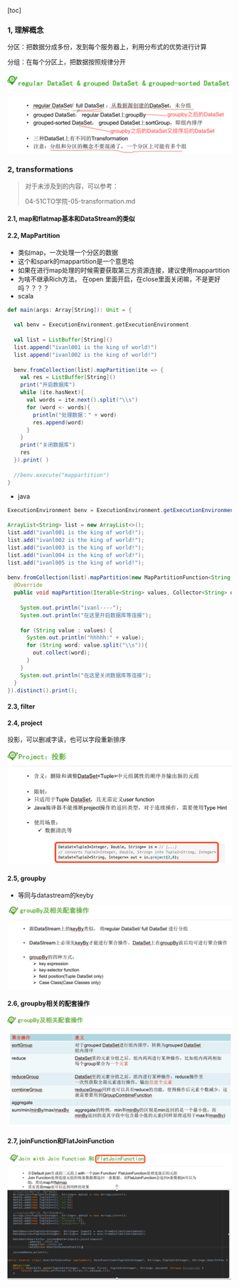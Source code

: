[toc]



### 1, 理解概念

分区：把数据分成多份，发到每个服务器上，利用分布式的优势进行计算

分组：在每个分区上，把数据按照规律分开

![image-20190722103143713](assets/image-20190722103143713.png)

### 2, transformations

> 对于未涉及到的内容，可以参考：
>
> 04-51CTO学院-05-transformation.md

#### 2.1, map和flatmap基本和DataStream的类似

#### 2.2, MapPartition

* 类似map，一次处理一个分区的数据
* 这个和spark的mappartition是一个意思哈
* 如果在进行map处理的时候需要获取第三方资源连接，建议使用mappartition
* 为啥不继承Rich方法， 在open 里面开启，在close里面关闭嘛，不是更好吗？？？？
* scala

```scala
def main(args: Array[String]): Unit = {

  val benv = ExecutionEnvironment.getExecutionEnvironment

  val list = ListBuffer[String]()
  list.append("ivanl001 is the king of world!")
  list.append("ivanl002 is the king of world!")

  benv.fromCollection(list).mapPartition(ite => {
    val res = ListBuffer[String]()
    print("开启数据库")
    while (ite.hasNext){
      val words = ite.next().split("\\s")
      for (word <- words){
        println("处理数据：" + word)        
        res.append(word)
      }
    }
    print("关闭数据库")
    res
  }).print( )

  //benv.execute("mappartition")
}
```



* java

```java
ExecutionEnvironment benv = ExecutionEnvironment.getExecutionEnvironment();

ArrayList<String> list = new ArrayList<>();
list.add("ivanl001 is the king of world!");
list.add("ivanl002 is the king of world!");
list.add("ivanl003 is the king of world!");
list.add("ivanl004 is the king of world!");
list.add("ivanl005 is the king of world!");

benv.fromCollection(list).mapPartition(new MapPartitionFunction<String, String>() {
  @Override
  public void mapPartition(Iterable<String> values, Collector<String> out) throws Exception {

    System.out.println("ivanl----");
    System.out.println("在这里开启数据库等连接");

    for (String value : values) {
      System.out.println("hhhhh:" + value);
      for (String word: value.split("\\s")){
        out.collect(word);
      }
    }
    System.out.println("在这里关闭数据库等连接");
  }
}).distinct().print();
```

#### 2.3, filter

#### 2.4, project

投影，可以删减字读，也可以字段重新排序

![image-20190722104704230](assets/image-20190722104704230.png)

#### 2.5, groupby

* 等同与datastream的keyby

![image-20190722105037609](assets/image-20190722105037609.png)

#### 2.6, groupby相关的配套操作

![image-20190722190053680](assets/image-20190722190053680.png)

#### 2.7, joinFunction和FlatJoinFunction

#### ![image-20190722203507584](assets/image-20190722203507584.png)